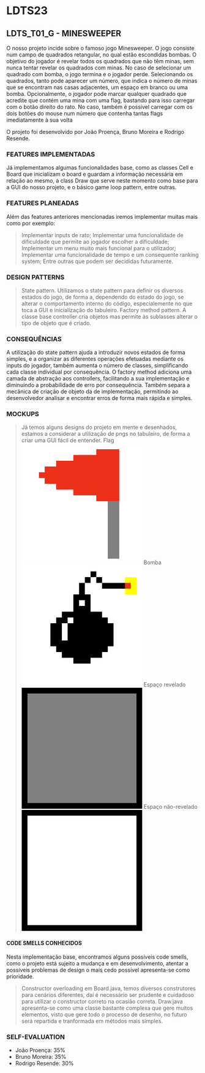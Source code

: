 # LDTS23

## LDTS_T01_G - MINESWEEPER

O nosso projeto incide sobre o famoso jogo Minesweeper. O jogo consiste num campo de quadrados retangular, no qual estão escondidas bombas. O objetivo do jogador é revelar todos os quadrados que não têm minas, sem nunca tentar revelar os quadrados com minas. No caso de selecionar um quadrado com bomba, o jogo termina e o jogador perde.
Selecionando os quadrados, tanto pode aparecer um número, que indica o número de minas que se encontram nas casas adjacentes, um espaço em branco ou uma bomba.
Opcionalmente, o jogador pode marcar qualquer quadrado que acredite que contém uma mina com uma flag, bastando para isso carregar com o botão direito do rato. No caso, também é possível carregar com os dois botões do mouse num número que contenha tantas flags imediatamente à sua volta

O projeto foi desenvolvido por João Proença, Bruno Moreira e Rodrigo Resende.

### FEATURES IMPLEMENTADAS

Já implementamos algumas funcionalidades base, como as classes Cell e Board que inicializam o board e guardam a informação necessária em relação ao mesmo, a class Draw que serve neste momento como base para a GUI do nosso projeto, e o básico game loop pattern, entre outras.

### FEATURES PLANEADAS

Além das features anteriores mencionadas iremos implementar muitas mais como por exemplo:
> Implementar inputs de rato;
> Implementar uma funcionalidade de dificuldade que permite ao jogador escolher a dificuldade;
> Implementar um menu muito mais funcional para o utilizador;
> Implementar uma funcionalidade de tempo e um consequente ranking system;
> Entre outras que podem ser decididas futuramente.

### DESIGN PATTERNS

>State pattern. Utilizamos o state pattern para definir os diversos estados do jogo, de forma a, dependendo do estado do jogo, se alterar o comportamento interno do código, especialemente no que toca a GUI e inicialização do tabuleiro.
>Factory method pattern. A classe base controller cria objetos mas permite às sublasses alterar o tipo de objeto que é criado.

### CONSEQUÊNCIAS

A utilização do state pattern ajuda a introduzir novos estados de forma simples, e a organizar as diferentes operações efetuadas mediante os inputs do jogador, também aumenta o número de classes, simplificando cada classe individual por consequência. O factory method adiciona uma camada de abstração aos controllers, facilitando a sua implementação e diminuindo a probabilidade de erro por consequência. Também separa a mecânica de criação de objeto da de implementação, permitindo ao desenvolvedor analisar e encontrar erros de forma mais rápida e simples.

### MOCKUPS

> Já temos alguns designs do projeto em mente e desenhados, estamos a considerar a utilização de pngs no tabuleiro, de forma a criar uma GUI fácil de entender.
>Flag
![flag.png](flag.png)
>Bomba
![bomb.png](bomb.png)
>Espaço revelado
![art.png](art.png)
>Espaço não-revelado
![art(1).png](art(1).png)


#### CODE SMELLS CONHECIDOS

Nesta implementação base, encontramos alguns possíveis code smells, como o projeto está sujeito a mudança e em desenvolvimento, atentar a possíveis problemas de design o mais cedo possível apresenta-se como prioridade.
> Constructor overloading em Board.java, temos diversos construtores para cenários diferentes, daí é necessário ser prudente e cuidadoso para utilizar o constructor correto na ocasião correta.
> Draw.java apresenta-se como uma classe bastante complexa que gere muitos elementos, visto que gere todo o processo de desenho, no futuro será repartida e tranformada em métodos mais simples.

### SELF-EVALUATION

- João Proença: 35%
- Bruno Moreira: 35%
- Rodrigo Resende: 30%